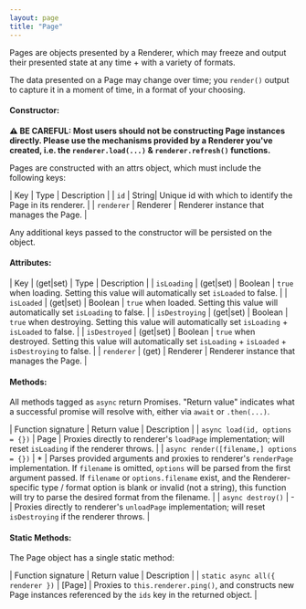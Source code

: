 ```yaml
---
layout: page
title: "Page"
---
```


Pages are objects presented by a Renderer, which may freeze and output their
presented state at any time + with a variety of formats.

The data presented on a Page may change over time; you `render()` output to
capture it in a moment of time, in a format of your choosing.

#### Constructor:

**⚠ BE CAREFUL: Most users should not be constructing Page instances directly.
Please use the mechanisms provided by a Renderer you've created, i.e. the
`renderer.load(...)` & `renderer.refresh()` functions.**

Pages are constructed with an attrs object, which must include the following
keys:

| Key | Type | Description |
| `id` | String| Unique id with which to identify the Page in its renderer. |
| `renderer` | Renderer | Renderer instance that manages the Page. |

Any additional keys passed to the constructor will be persisted on the object.

#### Attributes:

| Key | (get|set) | Type | Description |
| `isLoading` | (get|set) | Boolean | `true` when loading. Setting this value will automatically set `isLoaded` to false. |
| `isLoaded` | (get|set) | Boolean | `true` when loaded. Setting this value will automatically set `isLoading` to false. |
| `isDestroying` | (get|set) | Boolean | `true` when destroying. Setting this value will automatically set `isLoading` + `isLoaded` to false. |
| `isDestroyed` | (get|set) | Boolean | `true` when destroyed. Setting this value will automatically set `isLoading` + `isLoaded` + `isDestroying` to false. |
| `renderer` | (get) | Renderer | Renderer instance that manages the Page. |

#### Methods:

All methods tagged as `async` return Promises. "Return value" indicates what a
successful promise will resolve with, either via `await` or `.then(...)`.

| Function signature | Return value | Description |
| `async load(id, options = {})` | Page | Proxies directly to renderer's `loadPage` implementation; will reset `isLoading` if the renderer throws. |
| `async render([filename,] options = {})` | * | Parses provided arguments and proxies to renderer's `renderPage` implementation. If `filename` is omitted, `options` will be parsed from the first argument passed. If `filename` or `options.filename` exist, and the Renderer-specific type / format option is blank or invalid (not a string), this function will try to parse the desired format from the filename. |
| `async destroy()` | - | Proxies directly to renderer's `unloadPage` implementation; will reset `isDestroying` if the renderer throws. |

#### Static Methods:

The Page object has a single static method:

| Function signature | Return value | Description |
| `static async all({ renderer })` | [Page] | Proxies to `this.renderer.ping()`, and constructs new Page instances referenced by the `ids` key in the returned object. |
